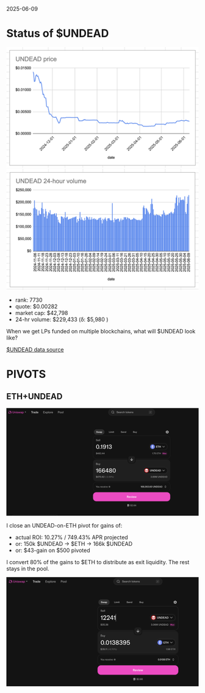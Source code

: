 2025-06-09 

# Status of $UNDEAD 

![$UNDEAD rank](imgs/01a-rank.png) 
![$UNDEAD quote](imgs/01b-quote.png) 
![$UNDEAD market captalization](imgs/01c-cap.png) 
![$UNDEAD 24-hour volume](imgs/01d-vol.png) 

* rank: 7730 
* quote: $0.00282 
* market cap: $42,798 
* 24-hr volume: $229,433 (δ: $5,980 ) 

When we get LPs funded on multiple blockchains, what will $UNDEAD look like? 

[$UNDEAD data source](https://www.coingecko.com/en/coins/undead-blocks) 

# PIVOTS

## ETH+UNDEAD

![Close UNDEAD-on-ETH pivot](imgs/02a-close-undead-pivot.png)

I close an UNDEAD-on-ETH pivot for gains of:

* actual ROI: 10.27% / 749.43% APR projected
* or: 150k $UNDEAD -> $ETH -> 166k $UNDEAD
* or: $43-gain on $500 pivoted

I convert 80% of the gains to $ETH to distribute as exit liquidity. The rest stays in the pool.

![Swap 80% of $UNDEAD gains back to $ETH](imgs/02b-exit-swap.png)
